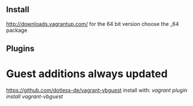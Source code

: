 ## Install

http://downloads.vagrantup.com/
for the 64 bit version choose the _64 package

## Plugins

# Guest additions always updated
https://github.com/dotless-de/vagrant-vbguest
install with: *vagrant plugin install vagrant-vbguest*